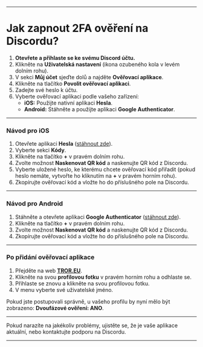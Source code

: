
---

# **Jak zapnout 2FA ověření na Discordu?**

1. **Otevřete a přihlaste se ke svému Discord účtu.**    
2. Klikněte na **Uživatelská nastavení** (ikona ozubeného kola v levém dolním rohu).    
3. V sekci **Můj účet** sjeďte dolů a najděte **Ověřovací aplikace**.
4. Klikněte na tlačítko **Povolit ověřovací aplikaci**.  
5. Zadejte své heslo k účtu. 
6. Vyberte ověřovací aplikaci podle vašeho zařízení:
    * **iOS:** Použijte nativní aplikaci **Hesla**.  
    * **Android:** Stáhněte a použijte aplikaci **Google Authenticator**.

---

### **Návod pro iOS**

1. Otevřete aplikaci **Hesla** ([stáhnout zde](https://apps.apple.com/us/app/passwords/id6473799789)).  
2. Vyberte sekci **Kódy**.  
3. Klikněte na tlačítko **\+** v pravém dolním rohu.  
4. Zvolte možnost **Naskenovat QR kód** a naskenujte QR kód z Discordu.  
5. Vyberte uložené heslo, ke kterému chcete ověřovací kód přiřadit (pokud heslo nemáte, vytvořte ho kliknutím na **\+** v pravém horním rohu).  
6. Zkopírujte ověřovací kód a vložte ho do příslušného pole na Discordu.

---

### **Návod pro Android**

1. Stáhněte a otevřete aplikaci **Google Authenticator** ([stáhnout zde](https://play.google.com/store/apps/details?id=com.google.android.apps.authenticator2&pcampaignid=web_share)).  
2. Klikněte na tlačítko **\+** v pravém dolním rohu.  
3. Zvolte možnost **Naskenovat QR kód** a naskenujte QR kód z Discordu.  
4. Zkopírujte ověřovací kód a vložte ho do příslušného pole na Discordu.

---

### **Po přidání ověřovací aplikace**

1. Přejděte na web [**TROR.EU**](https://tror.eu/).  
2. Klikněte na svou **profilovou fotku** v pravém horním rohu a odhlaste se.  
3. Přihlaste se znovu a klikněte na svou profilovou fotku.  
4. V menu vyberte své uživatelské jméno.

Pokud jste postupovali správně, u vašeho profilu by nyní mělo být zobrazeno: **Dvoufázové ověření: ANO**.

---

Pokud narazíte na jakékoliv problémy, ujistěte se, že je vaše aplikace aktuální, nebo kontaktujte podporu na Discordu.

---

